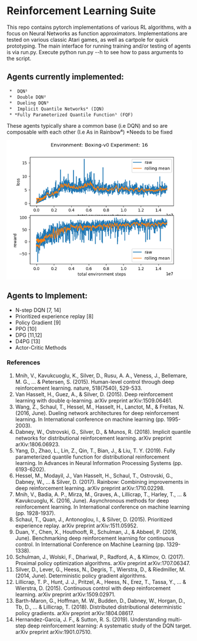# Reinforcement Learning Suite

  This repo contains pytorch implementations of various RL algorithms, with a focus on Neural Networks as function approximators.
  Implementations are tested on various classic Atari games, as well as cartpole for quick prototyping. The main interface for running training and/or testing of agents is via run.py. Execute python run.py --h to see how to pass arguments to the script. 

## Agents currently implemented:
     *  DQN¹
     *  Double DQN²
     *  Dueling DQN³
     *  Implicit Quantile Networks⁴ (IQN)
     * *Fully Parameterized Quantile Function⁵ (FQF)

   These agents typically share a common base (i.e DQN) and so are composable with each other (I.e As in Rainbow⁶)
     *Needs to be fixed

  ![Results for an experiment run of an IQN agent on the Boxing-v0 Atari game](/logs/Boxing-v0/16/plot.png)

## Agents to Implement:
   - N-step DQN [7, 14]
   - Prioritized experience replay [8]
   - Policy Gradient [9]
   - PPO [10]
   - DPG [11,12]
   - D4PG [13]
   - Actor-Critic Methods
  


### References
 1. Mnih, V., Kavukcuoglu, K., Silver, D., Rusu, A. A., Veness, J., Bellemare, M. G., ... & Petersen, S. (2015). Human-level control through deep reinforcement learning. nature, 518(7540), 529-533.
 2. Van Hasselt, H., Guez, A., & Silver, D. (2015). Deep reinforcement learning with double q-learning. arXiv preprint arXiv:1509.06461.
 3. Wang, Z., Schaul, T., Hessel, M., Hasselt, H., Lanctot, M., & Freitas, N. (2016, June). Dueling network architectures for deep reinforcement learning. In International conference on machine learning (pp. 1995-2003).
 4. Dabney, W., Ostrovski, G., Silver, D., & Munos, R. (2018). Implicit quantile networks for distributional reinforcement learning. arXiv preprint arXiv:1806.06923.
 5. Yang, D., Zhao, L., Lin, Z., Qin, T., Bian, J., & Liu, T. Y. (2019). Fully parameterized quantile function for distributional reinforcement learning. In Advances in Neural Information Processing Systems (pp. 6193-6202).
 6. Hessel, M., Modayil, J., Van Hasselt, H., Schaul, T., Ostrovski, G., Dabney, W., ... & Silver, D. (2017). Rainbow: Combining improvements in deep reinforcement learning. arXiv preprint arXiv:1710.02298.
 7. Mnih, V., Badia, A. P., Mirza, M., Graves, A., Lillicrap, T., Harley, T., ... & Kavukcuoglu, K. (2016, June). Asynchronous methods for deep reinforcement learning. In International conference on machine learning (pp. 1928-1937).
 8. Schaul, T., Quan, J., Antonoglou, I., & Silver, D. (2015). Prioritized experience replay. arXiv preprint arXiv:1511.05952.
 9. Duan, Y., Chen, X., Houthooft, R., Schulman, J., & Abbeel, P. (2016, June). Benchmarking deep reinforcement learning for continuous control. In International Conference on Machine Learning (pp. 1329-1338).
 10. Schulman, J., Wolski, F., Dhariwal, P., Radford, A., & Klimov, O. (2017). Proximal policy optimization algorithms. arXiv preprint arXiv:1707.06347.
 11. Silver, D., Lever, G., Heess, N., Degris, T., Wierstra, D., & Riedmiller, M. (2014, June). Deterministic policy gradient algorithms.
 12. Lillicrap, T. P., Hunt, J. J., Pritzel, A., Heess, N., Erez, T., Tassa, Y., ... & Wierstra, D. (2015). Continuous control with deep reinforcement learning. arXiv preprint arXiv:1509.02971.
 13. Barth-Maron, G., Hoffman, M. W., Budden, D., Dabney, W., Horgan, D., Tb, D., ... & Lillicrap, T. (2018). Distributed distributional deterministic policy gradients. arXiv preprint arXiv:1804.08617. 
 14. Hernandez-Garcia, J. F., & Sutton, R. S. (2019). Understanding multi-step deep reinforcement learning: A systematic study of the DQN target. arXiv preprint arXiv:1901.07510.  
